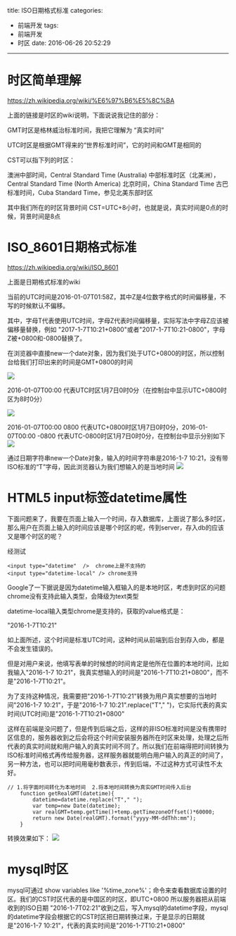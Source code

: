 title: ISO日期格式标准
categories:
  - 前端开发
tags:
  - 前端开发
  - 时区
date: 2016-06-26 20:52:29
---
# 时区简单理解

https://zh.wikipedia.org/wiki/%E6%97%B6%E5%8C%BA

上面的链接是时区的wiki说明，下面说说我记住的部分：

GMT时区是格林威治标准时间，我把它理解为 “真实时间”

UTC时区是根据GMT得来的“世界标准时间”，它的时间和GMT是相同的

CST可以指下列的时区：

澳洲中部时间，Central Standard Time (Australia)
中部标准时区（北美洲），Central Standard Time (North America)
北京时间，China Standard Time
古巴标准时间，Cuba Standard Time，参见北美东部时区

其中我们所在的时区背景时间  CST=UTC+8小时，也就是说，真实时间是0点的时候，背景时间是8点

# ISO_8601日期格式标准

https://zh.wikipedia.org/wiki/ISO_8601

上面是日期格式标准的wiki

当前的UTC时间是2016-01-07T01:58Z，其中Z是4位数字格式的时间偏移量，不写的时候默认不偏移。

 其中，字母T代表使用UTC时间，字母Z代表时间偏移量，实际写法中字母Z应该被偏移量替换，例如 "2017-1-7T10:21+0800"或者"2017-1-7T10:21-0800"，字母Z被+0800和-0800替换了。

在浏览器中直接new一个date对象，因为我们处于UTC+0800的时区，所以控制台给我们打印出来的时间是GMT+0800的时间

![](D:\learn\blog_gitcafe_hexo\nw_blog_creator/../source/blogimgs/2016-01-29/1454048193816.png)

2016-01-07T00:00 代表UTC时区1月7日0时0分（在控制台中显示UTC+0800时区为8时0分）

![](D:\learn\blog_gitcafe_hexo\nw_blog_creator/../source/blogimgs/2016-01-29/1454048206377.png)

 2016-01-07T00:00 0800 代表UTC+0800时区1月7日0时0分，2016-01-07T00:00 -0800 代表UTC-0800时区1月7日0时0分，在控制台中显示分别如下
![](D:\learn\blog_gitcafe_hexo\nw_blog_creator/../source/blogimgs/2016-01-29/1454048217856.png)    

通过日期字符串new一个Date对象，输入的时间字符串是2016-1-7 10:21，没有带ISO标准的“T”字母，因此浏览器认为我们想输入的是当地时间
![](D:\learn\blog_gitcafe_hexo\nw_blog_creator/../source/blogimgs/2016-01-29/1454048233627.png)


# HTML5 input标签datetime属性

下面问题来了，我要在页面上输入一个时间，存入数据库，上面说了那么多时区，那么用户在页面上输入的时间应该是哪个时区的呢，传到server，存入db的应该又是哪个时区的呢？

经测试

``` 
<input type="datetime"  />  chrome上是不支持的
<input type="datetime-local" /> chrome支持
```


Google了一下据说是因为datetime输入框输入的是本地时区，考虑到时区的问题chrome没有支持此输入类型，会降级为text类型

datetime-local输入类型chrome是支持的，获取的value格式是：

"2016-1-7T10:21"

如上面所述，这个时间是标准UTC时间，这种时间从前端到后台到存入db，都是不会发生错误的。

但是对用户来说，他填写表单的时候想的时间肯定是他所在位置的本地时间，比如我输入"2016-1-7 10:21"，我真实想输入的时间是"2016-1-7T10:21+0800"，而不是"2016-1-7T10:21"。

为了支持这种情况，我需要把"2016-1-7T10:21"转换为用户真实想要的当地时间"2016-1-7 10:21"，于是"2016-1-7 10:21".replace("T"," ")，它实际代表的真实时间(UTC时间)是"2016-1-7T10:21+0800"

这样在前端是没问题了，但是传到后端之后，这样的非ISO标准时间是没有携带时区信息的，服务器收到之后会将这个时间安装服务器所在时区来处理，处理之后所代表的真实时间就和用户输入的真实时间不同了。所以我们在前端得把时间转换为ISO标准时间格式再传给服务器，这样服务器就能明白用户输入的真正的时间了，另一种方法，也可以把时间用毫秒数表示，传到后端，不过这种方式可读性不太好。

``` 
// 1.将字面时间转化为本地时间  2.将本地时间转换为真实GMT时间传入后台
    function getRealGMT(datetime){
        datetime=datetime.replace("T"," ");
        var temp=new Date(datetime);
        var realGMT=temp.getTime()+temp.getTimezoneOffset()*60000;
        return new Date(realGMT).format("yyyy-MM-ddThh:mm");
    }
```

转换效果如下：
![](D:\learn\blog_gitcafe_hexo\nw_blog_creator/../source/blogimgs/2016-01-29/1454048254331.png)

# mysql时区

mysql可通过 show variables like '%time_zone%'；命令来查看数据库设置的时区。我们的CST时区代表的是中国区的时区，即UTC+0800
所以服务器把从前端收到的ISO日期 "2016-1-7T02:21"收到之后，写入mysql的datetime字段，mysql的datetime字段会根据它的CST时区把日期转换过来，于是显示的日期就是"2016-1-7 10:21"，代表的真实时间是"2016-1-7T10:21+0800"